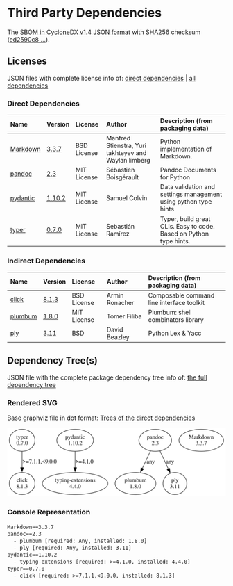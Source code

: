 # Third Party Dependencies

<!--[[[fill sbom_sha256()]]]-->
The [SBOM in CycloneDX v1.4 JSON format](https://github.com/sthagen/pilli/blob/default/sbom.json) with SHA256 checksum ([ed2590c8 ...](https://raw.githubusercontent.com/sthagen/pilli/default/sbom.json.sha256 "sha256:ed2590c87a62aa583559d4d13526f94494366c79259865bb64eb5e82675379b3")).
<!--[[[end]]] (checksum: c2cf3c1f7f16d35ec5dc2fba48c2c26e)-->
## Licenses 

JSON files with complete license info of: [direct dependencies](direct-dependency-licenses.json) | [all dependencies](all-dependency-licenses.json)

### Direct Dependencies

<!--[[[fill direct_dependencies_table()]]]-->
| Name                                                               | Version                                             | License     | Author                                               | Description (from packaging data)                                  |
|:-------------------------------------------------------------------|:----------------------------------------------------|:------------|:-----------------------------------------------------|:-------------------------------------------------------------------|
| [Markdown](https://Python-Markdown.github.io/)                     | [3.3.7](https://pypi.org/project/Markdown/3.3.7/)   | BSD License | Manfred Stienstra, Yuri takhteyev and Waylan limberg | Python implementation of Markdown.                                 |
| [pandoc](https://github.com/boisgera/pandoc/blob/master/README.md) | [2.3](https://pypi.org/project/pandoc/2.3/)         | MIT License | Sébastien Boisgérault                                | Pandoc Documents for Python                                        |
| [pydantic](https://github.com/pydantic/pydantic)                   | [1.10.2](https://pypi.org/project/pydantic/1.10.2/) | MIT License | Samuel Colvin                                        | Data validation and settings management using python type hints    |
| [typer](https://github.com/tiangolo/typer)                         | [0.7.0](https://pypi.org/project/typer/0.7.0/)      | MIT License | Sebastián Ramírez                                    | Typer, build great CLIs. Easy to code. Based on Python type hints. |
<!--[[[end]]] (checksum: f59afc35fde7d289fd295c97ba51eb53)-->

### Indirect Dependencies

<!--[[[fill indirect_dependencies_table()]]]-->
| Name                                          | Version                                          | License     | Author         | Description (from packaging data)         |
|:----------------------------------------------|:-------------------------------------------------|:------------|:---------------|:------------------------------------------|
| [click](https://palletsprojects.com/p/click/) | [8.1.3](https://pypi.org/project/click/8.1.3/)   | BSD License | Armin Ronacher | Composable command line interface toolkit |
| [plumbum](https://plumbum.readthedocs.io)     | [1.8.0](https://pypi.org/project/plumbum/1.8.0/) | MIT License | Tomer Filiba   | Plumbum: shell combinators library        |
| [ply](http://www.dabeaz.com/ply/)             | [3.11](https://pypi.org/project/ply/3.11/)       | BSD         | David Beazley  | Python Lex & Yacc                         |
<!--[[[end]]] (checksum: 424d88e9572e23b37da166259fe280b5)-->

## Dependency Tree(s)

JSON file with the complete package dependency tree info of: [the full dependency tree](package-dependency-tree.json)

### Rendered SVG

Base graphviz file in dot format: [Trees of the direct dependencies](package-dependency-tree.dot.txt)

<img src="./package-dependency-tree.svg" alt="Trees of the direct dependencies" title="Trees of the direct dependencies"/>

### Console Representation

<!--[[[fill dependency_tree_console_text()]]]-->
````console
Markdown==3.3.7
pandoc==2.3
  - plumbum [required: Any, installed: 1.8.0]
  - ply [required: Any, installed: 3.11]
pydantic==1.10.2
  - typing-extensions [required: >=4.1.0, installed: 4.4.0]
typer==0.7.0
  - click [required: >=7.1.1,<9.0.0, installed: 8.1.3]
````
<!--[[[end]]] (checksum: 92bd4ef5f17284a732599385f8ec2322)-->
